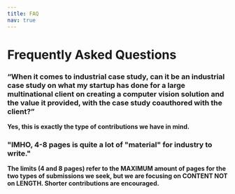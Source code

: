 ```yaml
---
title: FAQ
nav: true
---
```


# Frequently Asked Questions

### “When it comes to industrial case study, can it be an industrial case study on what my startup has done for a large multinational client on creating a computer vision solution and the value it provided, with the case study coauthored with the client?” 

**Yes, this is exactly the type of contributions we have in mind.**

### "IMHO, 4-8 pages is quite a lot of "material" for industry to write."

**The limits (4 and 8 pages) refer to the MAXIMUM amount of pages for the two types of submissions we seek, but we are focusing on CONTENT NOT on LENGTH. Shorter contributions are encouraged.**
